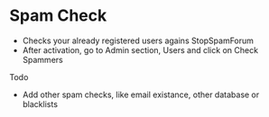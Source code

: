 Spam Check
===========
 * Checks your already registered users agains StopSpamForum 
 * After activation, go to Admin section, Users and click on Check Spammers

Todo
 * Add other spam checks, like email existance, other database or blacklists
